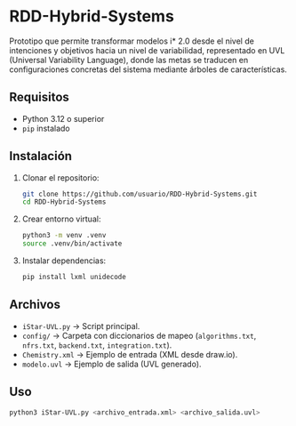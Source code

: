 # RDD-Hybrid-Systems

Prototipo que permite transformar modelos i* 2.0 desde el nivel de intenciones y objetivos hacia un nivel de variabilidad, representado en UVL (Universal Variability Language), donde las metas se traducen en configuraciones concretas del sistema mediante árboles de características.

## Requisitos

- Python 3.12 o superior  
- `pip` instalado  

## Instalación

1. Clonar el repositorio:

   ```bash
   git clone https://github.com/usuario/RDD-Hybrid-Systems.git
   cd RDD-Hybrid-Systems
   ```

2. Crear entorno virtual:

   ```bash
   python3 -m venv .venv
   source .venv/bin/activate   
   ```

3. Instalar dependencias:

   ```bash
   pip install lxml unidecode 
   ```

## Archivos 

* `iStar-UVL.py`  → Script principal.
* `config/`       → Carpeta con diccionarios de mapeo (`algorithms.txt`, `nfrs.txt`, `backend.txt`, `integration.txt`).
* `Chemistry.xml` → Ejemplo de entrada (XML desde draw.io).
* `modelo.uvl`    → Ejemplo de salida (UVL generado).

## Uso

```bash
python3 iStar-UVL.py <archivo_entrada.xml> <archivo_salida.uvl>
```
